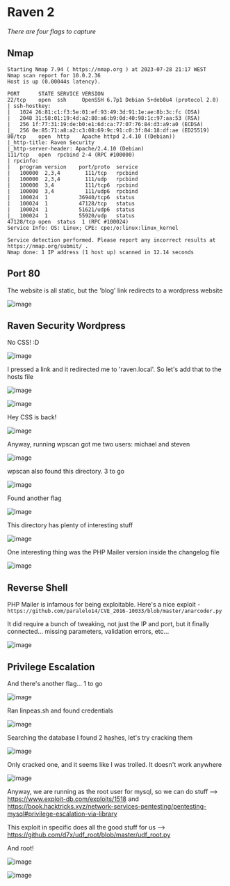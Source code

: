 # Raven 2
_There are four flags to capture_


## Nmap
````
Starting Nmap 7.94 ( https://nmap.org ) at 2023-07-28 21:17 WEST
Nmap scan report for 10.0.2.36
Host is up (0.00044s latency).

PORT      STATE SERVICE VERSION
22/tcp    open  ssh     OpenSSH 6.7p1 Debian 5+deb8u4 (protocol 2.0)
| ssh-hostkey: 
|   1024 26:81:c1:f3:5e:01:ef:93:49:3d:91:1e:ae:8b:3c:fc (DSA)
|   2048 31:58:01:19:4d:a2:80:a6:b9:0d:40:98:1c:97:aa:53 (RSA)
|   256 1f:77:31:19:de:b0:e1:6d:ca:77:07:76:84:d3:a9:a0 (ECDSA)
|_  256 0e:85:71:a8:a2:c3:08:69:9c:91:c0:3f:84:18:df:ae (ED25519)
80/tcp    open  http    Apache httpd 2.4.10 ((Debian))
|_http-title: Raven Security
|_http-server-header: Apache/2.4.10 (Debian)
111/tcp   open  rpcbind 2-4 (RPC #100000)
| rpcinfo: 
|   program version    port/proto  service
|   100000  2,3,4        111/tcp   rpcbind
|   100000  2,3,4        111/udp   rpcbind
|   100000  3,4          111/tcp6  rpcbind
|   100000  3,4          111/udp6  rpcbind
|   100024  1          36940/tcp6  status
|   100024  1          47128/tcp   status
|   100024  1          51621/udp6  status
|_  100024  1          55920/udp   status
47128/tcp open  status  1 (RPC #100024)
Service Info: OS: Linux; CPE: cpe:/o:linux:linux_kernel

Service detection performed. Please report any incorrect results at https://nmap.org/submit/ .
Nmap done: 1 IP address (1 host up) scanned in 12.14 seconds
````


## Port 80

The website is all static, but the 'blog' link redirects to a wordpress website

![image](https://github.com/BrunoCaseiro/OSWE-Practice/assets/38294180/a79e7954-43aa-411c-adf1-070ac8879c17)

## Raven Security Wordpress

No CSS! :D

![image](https://github.com/BrunoCaseiro/OSWE-Practice/assets/38294180/332560d6-df2d-4d9d-85bd-a06dbdce25a6)


I pressed a link and it redirected me to 'raven.local'. So let's add that to the hosts file

![image](https://github.com/BrunoCaseiro/OSWE-Practice/assets/38294180/409c8599-3338-4004-a345-fae75874e95c)

![image](https://github.com/BrunoCaseiro/OSWE-Practice/assets/38294180/60660a84-4ab7-4117-857a-a81c0b704150)


Hey CSS is back!

![image](https://github.com/BrunoCaseiro/OSWE-Practice/assets/38294180/f41427ac-e488-47c3-8e67-86ecb3693bc6)


Anyway, running wpscan got me two users: michael and steven

![image](https://github.com/BrunoCaseiro/OSWE-Practice/assets/38294180/adc6f392-44dd-4310-9e9e-635a9a5c0b2f)


wpscan also found this directory. 3 to go

![image](https://github.com/BrunoCaseiro/OSWE-Practice/assets/38294180/0298df2f-ce3f-4a2d-bd42-5cc35992854e)

Found another flag

![image](https://github.com/BrunoCaseiro/OSWE-Practice/assets/38294180/4781acf4-fb9a-4a15-a72c-f96f712697cf)


This directory has plenty of interesting stuff

![image](https://github.com/BrunoCaseiro/OSWE-Practice/assets/38294180/7806b67f-ca8a-43dc-9e81-39bf5df54473)

One interesting thing was the PHP Mailer version inside the changelog file

![image](https://github.com/BrunoCaseiro/OSWE-Practice/assets/38294180/9ee3650c-eafb-424a-98c6-55ceceaadf37)



## Reverse Shell

PHP Mailer is infamous for being exploitable. Here's a nice exploit - ``https://github.com/paralelo14/CVE_2016-10033/blob/master/anarcoder.py``

It did require a bunch of tweaking, not just the IP and port, but it finally connected... missing parameters, validation errors, etc...

![image](https://github.com/BrunoCaseiro/OSWE-Practice/assets/38294180/113da3ae-48bd-468a-bb5e-a85bd1faad7f)


## Privilege Escalation


And there's another flag... 1 to go

![image](https://github.com/BrunoCaseiro/OSWE-Practice/assets/38294180/20f4eefc-f09d-400d-accc-51232b3900a8)


Ran linpeas.sh and found credentials

![image](https://github.com/BrunoCaseiro/OSWE-Practice/assets/38294180/8881658d-20e5-4e1b-87be-4b381cb623ed)


Searching the database I found 2 hashes, let's try cracking them

![image](https://github.com/BrunoCaseiro/OSWE-Practice/assets/38294180/ea3912e2-30d7-409f-9cff-d3ad4c0884bc)

Only cracked one, and it seems like I was trolled. It doesn't work anywhere

![image](https://github.com/BrunoCaseiro/OSWE-Practice/assets/38294180/de8ab849-8f7d-47b6-9025-d6b55e6c1310)


Anyway, we are running as the root user for mysql, so we can do stuff --> https://www.exploit-db.com/exploits/1518 and https://book.hacktricks.xyz/network-services-pentesting/pentesting-mysql#privilege-escalation-via-library

This exploit in specific does all the good stuff for us --> https://github.com/d7x/udf_root/blob/master/udf_root.py

And root!

![image](https://github.com/BrunoCaseiro/OSWE-Practice/assets/38294180/af68f15b-5d23-4cd1-a9da-7bba9919d41a)


![image](https://github.com/BrunoCaseiro/OSWE-Practice/assets/38294180/02edb42a-c92b-41df-b40b-b629fd2facd1)

